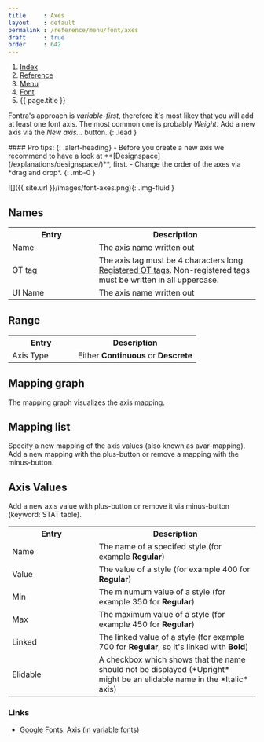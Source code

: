 ```yaml
---
title     : Axes
layout    : default
permalink : /reference/menu/font/axes
draft     : true
order     : 642
---
```


<nav aria-label="breadcrumb">
  <ol class="breadcrumb small">
    <li class="breadcrumb-item"><a href="{{ site.url }}">Index</a></li>
    <li class="breadcrumb-item"><a href="{{ site.url }}/reference">Reference</a></li>
    <li class="breadcrumb-item"><a href="{{ site.url }}/reference/menu">Menu</a></li>
    <li class="breadcrumb-item"><a href="{{ site.url }}/reference/menu/font">Font</a></li>
    <li class="breadcrumb-item active" aria-current="page">{{ page.title }}</li>
  </ol>
</nav>

Fontra's approach is *variable-first*, therefore it's most likey that you will add at least one font axis. The most common one is probably *Weight*. Add a new axis via the *New axis...* button. 
{: .lead }

<div class="alert alert-primary mt-3" role="alert" markdown='1'>
#### Pro tips: 
{: .alert-heading}
- Before you create a new axis we recommend to have a look at **[Designspace](/explanations/designspace/)**, first.
- Change the order of the axes via *drag and drop*.
{: .mb-0 }
</div>

![]({{ site.url }}/images/font-axes.png){: .img-fluid }

Names
-------

<table class='table table-hover'>
<tr>
<th width='35%'>Entry</th>
<th width='65%'>Description</th>
</tr>
<tr>
<td>Name</td>
<td>The axis name written out</td>
</tr>
<tr>
<td>OT tag</td>
<td>The axis tag must be 4 characters long. <a href='https://learn.microsoft.com/en-us/typography/opentype/spec/dvaraxisreg#registered-axis-tags' target="_blank">Registered OT tags</a>. Non-registered tags must be written in all uppercase.</td>
</tr>
<tr>
<td>UI Name</td>
<td>The axis name written out</td>
</tr>
</table>

Range
-------

<table class='table table-hover'>
<tr>
<th width='35%'>Entry</th>
<th width='65%'>Description</th>
</tr>
<tr>
<td>Axis Type</td>
<td>Either <b>Continuous</b> or <b>Descrete</b></td>
</tr>
</table>

Mapping graph
-------

The mapping graph visualizes the axis mapping.

Mapping list
-------

Specify a new mapping of the axis values (also known as avar-mapping). Add a new mapping with the plus-button or remove a mapping with the minus-button.


Axis Values
-------

Add a new axis value with plus-button or remove it via minus-button (keyword: STAT table).

<table class='table table-hover'>
<tr>
<th width='35%'>Entry</th>
<th width='65%'>Description</th>
</tr>
<tr>
<td>Name</td>
<td>The name of a specifed style (for example <b>Regular</b>)</td>
</tr>
<tr>
<td>Value</td>
<td>The value of a style (for example 400 for <b>Regular</b>)</td>
</tr>
<tr>
<td>Min</td>
<td>The minumum value of a style (for example 350 for <b>Regular</b>)</td>
</tr>
<tr>
<td>Max</td>
<td>The maximum value of a style (for example 450 for <b>Regular</b>)</td>
</tr>
<tr>
<td>Linked</td>
<td>The linked value of a style (for example 700 for <b>Regular</b>, so it's linked with <b>Bold</b>)</td>
</tr>
<tr>
<td>Elidable</td>
<td>A checkbox which shows that the name should not be displayed (*Upright* might be an elidable name in the *Italic* axis)</td>
</tr>
</table>



### Links

- [Google Fonts: Axis (in variable fonts)](https://fonts.google.com/knowledge/glossary/axis_in_variable_fonts)
